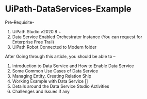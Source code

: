 # UiPath-DataServices-Example

Pre-Requisite- 
1.	UiPath Studio v2020.8 + 
2.	Data Service Enabled Orchestrator Instance (You can request for Enterprise Free Trail)
3.	UiPath Robot Connected to Modern folder 



After Going through this article, you should be able to –
1.	Introduction to Data Service and How to Enable Data Service
2.	Some Common Use Cases of Data Service
3.	Managing Entity, Creating Relation Ship
4.	Working Example with Data Service []
5.	Details around the Data Service Studio Activities
6.	Challenges and Issues if any 
